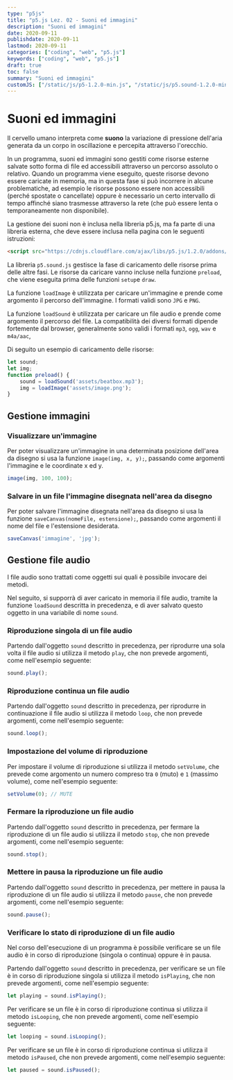 ```yaml
---
type: "p5js"
title: "p5.js Lez. 02 - Suoni ed immagini"
description: "Suoni ed immagini"
date: 2020-09-11
publishdate: 2020-09-11
lastmod: 2020-09-11
categories: ["coding", "web", "p5.js"]
keywords: ["coding", "web", "p5.js"]
draft: true
toc: false
summary: "Suoni ed immagini"
customJS: ["/static/js/p5-1.2.0-min.js", "/static/js/p5.sound-1.2.0-min.js"]
---
```


# Suoni ed immagini

Il cervello umano interpreta come **suono** la variazione di pressione dell'aria generata da un corpo in oscillazione e percepita attraverso l'orecchio.

In un programma, suoni ed immagini sono gestiti come risorse esterne salvate sotto forma di file ed accessibili attraverso un percorso assoluto o relativo. Quando un programma viene eseguito, queste risorse devono essere caricate in memoria, ma in questa fase si può incorrere in alcune problematiche, ad esempio le risorse possono essere non accessibili (perché spostate o cancellate) oppure è necessario un certo intervallo di tempo affinché siano trasmesse attraverso la rete (che può essere lenta o temporaneamente non disponibile).

La gestione dei suoni non è inclusa nella libreria p5.js, ma fa parte di una libreria esterna, che deve essere inclusa nella pagina con le seguenti istruzioni:

```html
<script src="https://cdnjs.cloudflare.com/ajax/libs/p5.js/1.2.0/addons/p5.sound.min.js"></script>
```

La libreria ``p5.sound.js`` gestisce la fase di caricamento delle risorse prima delle altre fasi. Le risorse da caricare vanno incluse nella funzione ``preload``, che viene eseguita prima delle funzioni ``setup``e ``draw``.

La funzione ``loadImage`` è utilizzata per caricare un'immagine e prende come argomento il percorso dell'immagine. I formati validi sono ``JPG`` e ``PNG``.

La funzione ``loadSound`` è utilizzata per caricare un file audio e prende come argomento il percorso del file. La compatibilità dei diversi formati dipende fortemente dal browser, generalmente sono validi i formati ``mp3``, ``ogg``, ``wav`` e ``m4a/aac``,

Di seguito un esempio di caricamento delle risorse:

```javascript
let sound;
let img;
function preload() {
    sound = loadSound('assets/beatbox.mp3');
    img = loadImage('assets/image.png');
}
```

## Gestione immagini

### Visualizzare un'immagine

Per poter visualizzare un'immagine in una determinata posizione dell'area da disegno si usa la funzione ``image(img, x, y);``, passando come argomenti l'immagine e le coordinate x ed y.

```javascript
image(img, 100, 100);
```

### Salvare in un file l'immagine disegnata nell'area da disegno

Per poter salvare l'immagine disegnata nell'area da disegno si usa la funzione ``saveCanvas(nomeFile, estensione);``, passando come argomenti il nome del file e l'estensione desiderata.

```javascript
saveCanvas('immagine', 'jpg');
```

## Gestione file audio

I file audio sono trattati come oggetti sui quali è possibile invocare dei metodi.

Nel seguito, si supporrà di aver caricato in memoria il file audio, tramite la funzione ``loadSound`` descritta in precedenza, e di aver salvato questo oggetto in una variabile di nome ``sound``.

### Riproduzione singola di un file audio

Partendo dall'oggetto ``sound`` descritto in precedenza, per riprodurre una sola volta il file audio si utilizza il metodo ``play``, che non prevede argomenti, come nell'esempio seguente:

```javascript
sound.play();
```

### Riproduzione continua un file audio

Partendo dall'oggetto ``sound`` descritto in precedenza, per riprodurre in continuazione il file audio si utilizza il metodo ``loop``, che non prevede argomenti, come nell'esempio seguente:

```javascript
sound.loop();
```

### Impostazione del volume di riproduzione

Per impostare il volume di riproduzione si utilizza il metodo ``setVolume``, che prevede come argomento un numero compreso tra ``0`` (muto) e ``1`` (massimo volume), come nell'esempio seguente:

```javascript
setVolume(0); // MUTE
```

### Fermare la riproduzione un file audio

Partendo dall'oggetto ``sound`` descritto in precedenza, per fermare la riproduzione di un file audio si utilizza il metodo ``stop``, che non prevede argomenti, come nell'esempio seguente:

```javascript
sound.stop();
```

### Mettere in pausa la riproduzione un file audio

Partendo dall'oggetto ``sound`` descritto in precedenza, per mettere in pausa la riproduzione di un file audio si utilizza il metodo ``pause``, che non prevede argomenti, come nell'esempio seguente:

```javascript
sound.pause();
```

### Verificare lo stato di riproduzione di un file audio

Nel corso dell'esecuzione di un programma è possibile verificare se un file audio è in corso di riproduzione (singola o continua) oppure è in pausa.

Partendo dall'oggetto ``sound`` descritto in precedenza, per verificare se un file è in corso di riproduzione singola si utilizza il metodo ``isPlaying``, che non prevede argomenti, come nell'esempio seguente:

```javascript
let playing = sound.isPlaying();
```

Per verificare se un file è in corso di riproduzione continua si utilizza il metodo ``isLooping``, che non prevede argomenti, come nell'esempio seguente:

```javascript
let looping = sound.isLooping();
```

Per verificare se un file è in corso di riproduzione continua si utilizza il metodo ``isPaused``, che non prevede argomenti, come nell'esempio seguente:

```javascript
let paused = sound.isPaused();
```

<!-- TODO  aggiungere descrizione dei metodi
    duration()
    currentTime()
    channels()
    sampleRate()
-->
